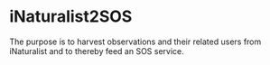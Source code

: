 # iNaturalist2SOS
The purpose is to harvest observations and their related users from iNaturalist and to thereby feed an SOS service.
